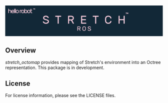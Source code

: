 ![](../images/banner.png)

## Overview

*stretch_octomap* provides mapping of Stretch's environment into an Octree representation. This package is in development.

## License

For license information, please see the LICENSE files.
